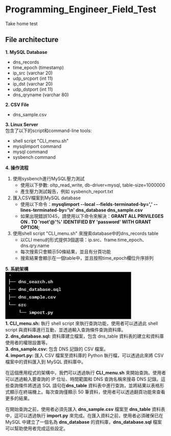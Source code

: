 # Programming_Engineer_Field_Test
Take home test

## File architecture
**1. MySQL Database**

   * dns_records  
   * time_epoch (timestamp)  
   * ip_src (varchar 20)  
   * udp_srcport (int 11)  
   * ip_dst (varchar 20)  
   * udp_dstport (int 11)  
   * dns_qryname (varchar 80)  
  

**2. CSV File**  
 *  dns_sample.csv  

**3. Linux Server**  
  包含了以下的script和command-line tools:  
   * shell script "CLI_menu.sh"  
   * mysqlimport command  
   *  mysql command  
   *  sysbench command  
    
**4. 操作流程**  
1. 使用sysbench進行MySQL壓力測試  
     * 使用以下參數: oltp_read_write, db-driver=mysql, table-size=1000000  
     * 產生壓力測試報告，例如 sysbench_report.txt  
2. 匯入CSV檔案到MySQL database  
     * 使用以下命令：**mysqlimport --local --fields-terminated-by=',' --lines-terminated-by='\n' dns_database dns_sample.csv**  
     * 如果出現錯誤1045，請使用以下命令來解決：**GRANT ALL PRIVILEGES ON *.* TO 'root'@'%' IDENTIFIED BY 'password' WITH GRANT OPTION;**  
3. 使用shell script "CLI_menu.sh" 來搜索database中的dns_records table  
     * 以CLI menu的形式提供3個選項：ip.src、frame.time_epoch、dns.qry.name  
     * 每次搜索只會顯示50條結果，並且有分頁功能  
     * 搜索結果會顯示在一個table中，並且按照time_epoch欄位升序排列  

**5. 系統架構**  
  ![image](https://github.com/house40105/Programming_Engineer_Field_Test/blob/main/fig/File%20architecture.jpg "File Architecture")  
  **1. CLI_menu.sh:** 執行 shell script 來執行查詢功能，使用者可以透過此 shell script 與資料庫進行互動，並透過輸入查詢條件查詢資料庫。  
  **2. dns_database.sql:** 資料庫建立檔案，包含 dns_table 資料表的建立和資料庫使用者的權限設置等。  
  **3. dns_sample.csv:** 包含 DNS 記錄的 CSV 檔案。  
  **4. import.py:** 匯入 CSV 檔案至資料庫的 Python 執行檔，可以透過此來將 CSV 檔案中的資料匯入到 MySQL 資料庫中。  
    
  在這個應用程式的架構中，我們可以透過執行 **CLI_menu.sh** 來開始查詢。使用者可以透過輸入要查詢的 IP 位址、時間範圍和 DNS 查詢名稱來搜尋 DNS 記錄。這些查詢條件將透過 SQL 語句在**dns_table** 資料表中進行查詢，並將結果以表格形式顯示在終端機上。每次查詢僅顯示 50 筆資料，使用者可以透過翻頁功能來查看更多的結果。  
    
  在開始查詢之前，使用者必須先匯入 **dns_sample.csv** 檔案至 **dns_table** 資料表中，這可以透過執行 **import.py** 來完成。在匯入資料之前，使用者必須確保已在 MySQL 中建立了一個名為 **dns_database** 的資料庫，**dns_database.sql** 檔案可以幫助使用者完成這些設定。
